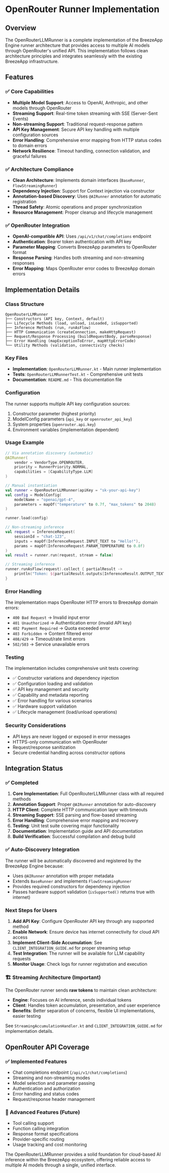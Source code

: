 # OpenRouter Runner Implementation

## Overview

The OpenRouterLLMRunner is a complete implementation of the BreezeApp Engine runner architecture that provides access to multiple AI models through OpenRouter's unified API. This implementation follows clean architecture principles and integrates seamlessly with the existing BreezeApp infrastructure.

## Features

### ✅ Core Capabilities
- **Multiple Model Support**: Access to OpenAI, Anthropic, and other models through OpenRouter
- **Streaming Support**: Real-time token streaming with SSE (Server-Sent Events)
- **Non-streaming Support**: Traditional request-response pattern
- **API Key Management**: Secure API key handling with multiple configuration sources
- **Error Handling**: Comprehensive error mapping from HTTP status codes to domain errors
- **Network Resilience**: Timeout handling, connection validation, and graceful failures

### ✅ Architecture Compliance
- **Clean Architecture**: Implements domain interfaces (`BaseRunner`, `FlowStreamingRunner`)
- **Dependency Injection**: Support for Context injection via constructor
- **Annotation-based Discovery**: Uses `@AIRunner` annotation for automatic registration
- **Thread Safety**: Atomic operations and proper synchronization
- **Resource Management**: Proper cleanup and lifecycle management

### ✅ OpenRouter Integration
- **OpenAI-compatible API**: Uses `/api/v1/chat/completions` endpoint
- **Authentication**: Bearer token authentication with API key
- **Parameter Mapping**: Converts BreezeApp parameters to OpenRouter format
- **Response Parsing**: Handles both streaming and non-streaming responses
- **Error Mapping**: Maps OpenRouter error codes to BreezeApp domain errors

## Implementation Details

### Class Structure
```
OpenRouterLLMRunner
├── Constructors (API key, Context, default)
├── Lifecycle Methods (load, unload, isLoaded, isSupported)
├── Inference Methods (run, runAsFlow)
├── HTTP Communication (createConnection, makeHttpRequest)
├── Request/Response Processing (buildRequestBody, parseResponse)
├── Error Handling (mapExceptionToError, mapHttpErrorCode)
└── Utility Methods (validation, connectivity checks)
```

### Key Files
- **Implementation**: `OpenRouterLLMRunner.kt` - Main runner implementation
- **Tests**: `OpenRouterLLMRunnerTest.kt` - Comprehensive unit tests
- **Documentation**: `README.md` - This documentation file

### Configuration
The runner supports multiple API key configuration sources:
1. Constructor parameter (highest priority)
2. ModelConfig parameters (`api_key` or `openrouter_api_key`)
3. System properties (`openrouter.api.key`)
4. Environment variables (implementation dependent)

### Usage Example
```kotlin
// Via annotation discovery (automatic)
@AIRunner(
    vendor = VendorType.OPENROUTER,
    priority = RunnerPriority.NORMAL,
    capabilities = [CapabilityType.LLM]
)

// Manual instantiation
val runner = OpenRouterLLMRunner(apiKey = "sk-your-api-key")
val config = ModelConfig(
    modelName = "openai/gpt-4",
    parameters = mapOf("temperature" to 0.7f, "max_tokens" to 2048)
)

runner.load(config)

// Non-streaming inference
val request = InferenceRequest(
    sessionId = "chat-123",
    inputs = mapOf(InferenceRequest.INPUT_TEXT to "Hello!"),
    params = mapOf(InferenceRequest.PARAM_TEMPERATURE to 0.8f)
)
val result = runner.run(request, stream = false)

// Streaming inference
runner.runAsFlow(request).collect { partialResult ->
    println("Token: ${partialResult.outputs[InferenceResult.OUTPUT_TEXT]}")
}
```

### Error Handling
The implementation maps OpenRouter HTTP errors to BreezeApp domain errors:
- `400 Bad Request` → Invalid input error
- `401 Unauthorized` → Authentication error (invalid API key)
- `402 Payment Required` → Quota exceeded error
- `403 Forbidden` → Content filtered error
- `408/429` → Timeout/rate limit errors
- `502/503` → Service unavailable errors

### Testing
The implementation includes comprehensive unit tests covering:
- ✅ Constructor variations and dependency injection
- ✅ Configuration loading and validation
- ✅ API key management and security
- ✅ Capability and metadata reporting
- ✅ Error handling for various scenarios
- ✅ Hardware support validation
- ✅ Lifecycle management (load/unload operations)

### Security Considerations
- API keys are never logged or exposed in error messages
- HTTPS-only communication with OpenRouter
- Request/response sanitization
- Secure credential handling across constructor options

## Integration Status

### ✅ Completed
1. **Core Implementation**: Full OpenRouterLLMRunner class with all required methods
2. **Annotation Support**: Proper `@AIRunner` annotation for auto-discovery
3. **HTTP Client**: Complete HTTP communication layer with timeouts
4. **Streaming Support**: SSE parsing and flow-based streaming
5. **Error Handling**: Comprehensive error mapping and recovery
6. **Testing**: Unit test suite covering major functionality
7. **Documentation**: Implementation guide and API documentation
8. **Build Verification**: Successful compilation and debug build

### ✅ Auto-Discovery Integration
The runner will be automatically discovered and registered by the BreezeApp Engine because:
- Uses `@AIRunner` annotation with proper metadata
- Extends `BaseRunner` and implements `FlowStreamingRunner`
- Provides required constructors for dependency injection
- Passes hardware support validation (`isSupported()` returns true with internet)

### Next Steps for Users
1. **Add API Key**: Configure OpenRouter API key through any supported method
2. **Enable Network**: Ensure device has internet connectivity for cloud API access
3. **Implement Client-Side Accumulation**: See `CLIENT_INTEGRATION_GUIDE.md` for proper streaming setup
4. **Test Integration**: The runner will be available for LLM capability requests
5. **Monitor Usage**: Check logs for runner registration and execution

### 🏗️ **Streaming Architecture (Important)**
The OpenRouter runner sends **raw tokens** to maintain clean architecture:
- **Engine**: Focuses on AI inference, sends individual tokens
- **Client**: Handles token accumulation, presentation, and user experience
- **Benefits**: Better separation of concerns, flexible UI implementations, easier testing

See `StreamingAccumulationHandler.kt` and `CLIENT_INTEGRATION_GUIDE.md` for implementation details.

## OpenRouter API Coverage

### ✅ Implemented Features
- Chat completions endpoint (`/api/v1/chat/completions`)
- Streaming and non-streaming modes
- Model selection and parameter passing
- Authentication and authorization
- Error handling and status codes
- Request/response header management

### 🔄 Advanced Features (Future)
- Tool calling support
- Function calling integration
- Response format specifications
- Provider-specific routing
- Usage tracking and cost monitoring

The OpenRouterLLMRunner provides a solid foundation for cloud-based AI inference within the BreezeApp ecosystem, offering reliable access to multiple AI models through a single, unified interface.